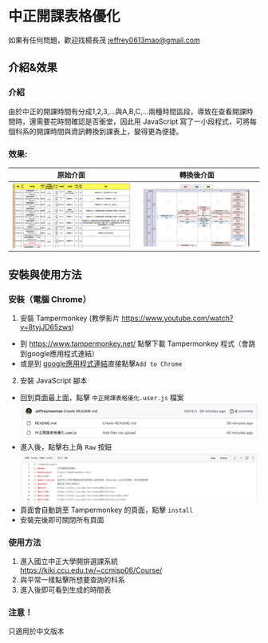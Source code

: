 # 中正開課表格優化

如果有任何問題，歡迎找楊長茂 jeffrey0613mao@gmail.com 

## 介紹&效果
### 介紹
由於中正的開課時間有分成1,2,3,...與A,B,C,...兩種時間區段，導致在查看開課時間時，還需要花時間確認是否衝堂，因此用 JavaScript 寫了一小段程式，可將每個科系的開課時間與資訊轉換到課表上，變得更為便捷。

### 效果:

原始介面                     |  轉換後介面
:-------------------------:|:-------------------------:
![before](https://raw.githubusercontent.com/Jeffreymaomao/figure/main/%E6%88%AA%E5%9C%96%202022-09-05%20%E4%B8%8B%E5%8D%888.03.45.png)  |  ![after](https://raw.githubusercontent.com/Jeffreymaomao/figure/main/%E6%88%AA%E5%9C%96%202022-09-05%20%E4%B8%8B%E5%8D%888.04.23.png)

## 安裝與使用方法

### 安裝（電腦 Chrome）

1. 安裝 Tampermonkey (教學影片 https://www.youtube.com/watch?v=8tyjJD65zws)
  - 到 https://www.tampermonkey.net/ 點擊下載 Tampermonkey 程式（會跳到google應用程式連結）
  - 或是到 [google應用程式連結](https://chrome.google.com/webstore/detail/dhdgffkkebhmkfjojejmpbldmpobfkfo)直接點擊```Add to Chrome```
2. 安裝 JavaScript 腳本
  - 回到頁面最上面，點擊 ```中正開課表格優化.user.js``` 檔案
  ![](https://raw.githubusercontent.com/Jeffreymaomao/figure/main/F5.png) 
  - 進入後，點擊右上角 ```Raw``` 按鈕
  ![](https://raw.githubusercontent.com/Jeffreymaomao/figure/main/F6.png) 
  - 頁面會自動跳至 Tampermonkey 的頁面，點擊 ```install``` 
  - 安裝完後即可關閉所有頁面

### 使用方法
1. 進入國立中正大學開排選課系統 https://kiki.ccu.edu.tw/~ccmisp06/Course/
2. 與平常一樣點擊所想要查詢的科系
3. 進入後即可看到生成的時間表

### 注意！
只適用於中文版本





